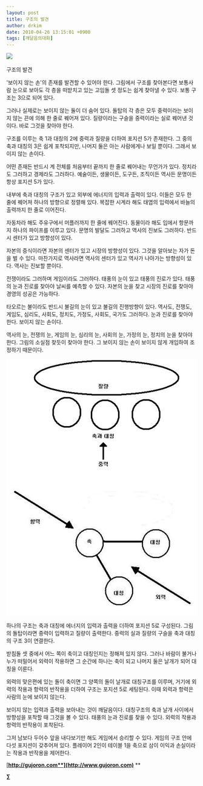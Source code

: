 ```yaml
---
layout: post
title: 구조의 발견
author: drkim
date: 2010-04-26 13:15:01 +0900
tags: [깨달음의대화]
---
```

![](http://gujoron.com/xe//files/attach/images/198/499/090/1.jpg)  





  


  


구조의 발견



'보이지 않는 손'의 존재를 발견할 수 있어야 한다. 그림에서 구조를 찾아본다면 보통사람 눈으로 보아도 각 층을 떠받치고 있는 고임돌 셋 정도는 쉽게 찾아낼 수 있다. 보통 구조는 3으로 되어 있다.



그러나 실제로는 보이지 않는 둘이 더 숨어 있다. 돌탑의 각 층은 모두 중력이라는 보이지 않는 끈에 의해 한 줄로 꿰어져 있다. 질량이라는 구슬을 중력이라는 실로 꿰어낸 것이다. 바로 그것을 찾아야 한다.



구조를 이루는 축 1과 대칭의 2에 중력과 질량을 더하여 포지션 5가 존재한다. 그 중의 축과 대칭의 3은 쉽게 포착되지만, 나머지 둘은 아는 사람에게나 보일 뿐이다. 그래서 보이지 않는 손이다.



어떤 존재든 반드시 계 전체를 처음부터 끝까지 한 줄로 꿰어내는 무언가가 있다. 정치라도 그러하고 경제라도 그러하다. 예술이든, 생물이든, 도구든, 조직이든 역사든 문명이든 항상 포지션 5가 있다. 



내부에 축과 대칭의 구조가 있고 외부에 에너지의 입력과 출력이 있다. 이들은 모두 한 줄에 꿰어져 하나의 방향으로 정렬해 있다. 복잡한 시계라 해도 태엽의 입력에서 바늘의 출력까지 한 줄로 이어진다. 



자동차라 해도 주유구에서 머플러까지 한 줄에 꿰어진다. 동물이라 해도 입에서 항문까지 하나의 파이프를 이루고 있다. 문명의 발달도 그러하고 역사의 진보도 그러하다. 반드시 센터가 있고 방향성이 있다. 



자본의 증식이라면 자본의 센터가 있고 시장의 방향성이 있다. 그것을 알아보는 자가 돈을 벌 수 있다. 마찬가지로 역사라면 역사의 센터가 있고 역사가 나아가는 방향성이 있다. 역사는 진보할 뿐이다.



전쟁이라도 그러하며 게임이라도 그러하다. 태풍의 눈이 있고 태풍의 진로가 있다. 태풍의 눈과 진로를 찾아야 날씨를 예측할 수 있다. 자본의 눈을 찾고 시장의 진로를 찾아야 경영의 성공은 가능하다. 



타오르는 불이라도 반드시 불길의 눈이 있고 불길의 진행방향이 있다. 역사도, 전쟁도, 게임도, 심리도, 사회도, 정치도, 가정도, 사회도, 국가도 그러하다. 눈과 진로를 찾아야 한다. 보이지 않는 손이다. 



역사의 눈, 전쟁의 눈, 게임의 눈, 심리의 눈, 사회의 눈, 가정의 눈, 정치의 눈을 찾아야 한다. 그림의 소실점 찾듯이 찾아야 한다. 그 보이지 않는 손이 보이지 않게 개입하여 조정하기 때문이다.





![](/files/attach/images/198/499/090/2.JPG) 



하나의 구조는 축과 대칭에 에너지의 입력과 출력을 더하여 포지션 5로 구성된다. 그림의 돌탑이라면 중력이 입력하고 질량이 출력한다. 중력의 실과 질량의 구슬을 축과 대칭의 구조 3이 연결한다. 



받침돌 셋 중에서 어느 쪽이 축이고 대칭인지는 정해져 있지 않다. 그러나 바람이 불거나 누가 떠밀어서 외력이 작용하면 그 순간에 하나는 축이 되고 나머지 둘은 날개가 되어 대칭을 이룬다.



외력의 맞은편에 있는 돌이 축이면 그 양쪽의 돌이 날개로 대칭구조를 이루며, 거기에 외력의 작용과 항력의 반작용을 더하여 구조는 포지션 5로 세팅된다. 이때 외력과 항력은 사람의 눈에 보이지 않는다.



보이지 않는 입력과 출력을 보아내는 것이 깨달음이다. 대칭구조의 축과 날개 사이에서 방향성을 포착할 때 그것을 볼 수 있다. 태풍의 눈과 진로를 찾을 수 있다. 외력의 작용과 항력의 반작용이 포착된다.



그저 남보다 두어수 앞을 내다보기만 해도 게임에서 승리할 수 있다. 게임의 구조 안에 다섯 포지션이 갖추어져 있다. 플레이어 2인이 테이블 1을 축으로 삼이 이익과 손실이라는 작용과 반작용을 제어한다.







[**http://gujoron.com**](http://www.gujoron.com)** 
**

**∑**